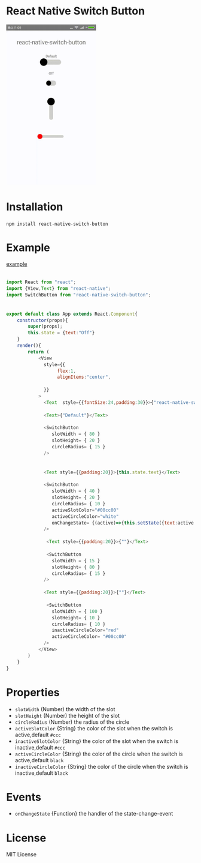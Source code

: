  
# React Native Switch Button

 

<img src = "https://github.com/yyrdl/react-native-switch-button/blob/master/example/demo.gif" width= 240/>

 
# Installation

`npm install react-native-switch-button`


# Example

[example](https://github.com/yyrdl/react-native-switch-button/blob/master/example/example.js)


```js

import React from "react";
import {View,Text} from "react-native";
import SwitchButton from "react-native-switch-button";
 

export default class App extends React.Component{
    constructor(props){
        super(props);
        this.state = {text:"Off"}
    }
    render(){
        return (
            <View
              style={{
                   flex:1,
                   alignItems:"center",
                   
              }}
            >
              <Text  style={{fontSize:24,padding:30}}>{"react-native-switch-button"}</Text>
              
              <Text>{"Default"}</Text>

              <SwitchButton
                 slotWidth = { 80 }
                 slotHeight= { 20 }
                 circleRadius= { 15 }
              />
             

              <Text style={{padding:20}}>{this.state.text}</Text>

              <SwitchButton
                 slotWidth = { 40 }
                 slotHeight= { 20 }
                 circleRadius= { 10 }
                 activeSlotColor="#00cc00"
                 activeCircleColor="white"
                 onChangeState= {(active)=>{this.setState({text:active ? "On":"Off"})}}
              />

               <Text style={{padding:20}}>{""}</Text>

               <SwitchButton
                 slotWidth = { 15 }
                 slotHeight= { 80 }
                 circleRadius= { 15 }
              />

              <Text style={{padding:20}}>{""}</Text>

               <SwitchButton
                 slotWidth = { 100 }
                 slotHeight= { 10 }
                 circleRadius= { 10 }
                 inactiveCircleColor="red"
                 activeCircleColor= "#00cc00"
              />
            </View>
        )
    }
}

```

# Properties

* `slotWidth` (Number) the width of the slot
* `slotHeight` (Number) the height of the slot
* `circleRadius` (Number) the radius of the circle
* `activeSlotColor` {String} the color of the slot when the switch is active,default `#ccc`
* `inactiveSlotColor` {String} the color of the slot when the switch is inactive,default `#ccc`
* `activeCircleColor` {String} the color of the circle when the switch is active,default `black`
* `inactiveCircleColor` {String} the color of the circle when the switch is inactive,default `black`

# Events

* `onChangeState` {Function}  the handler of the state-change-event

# License

MIT License
